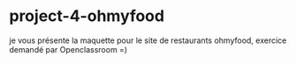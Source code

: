 # project-4-ohmyfood

je vous présente la maquette pour le site de restaurants ohmyfood, exercice demandé par Openclassroom =)
